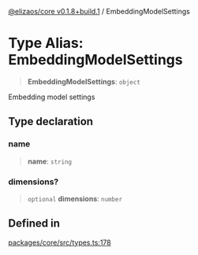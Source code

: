 [@elizaos/core v0.1.8+build.1](../index.md) / EmbeddingModelSettings

# Type Alias: EmbeddingModelSettings

> **EmbeddingModelSettings**: `object`

Embedding model settings

## Type declaration

### name

> **name**: `string`

### dimensions?

> `optional` **dimensions**: `number`

## Defined in

[packages/core/src/types.ts:178](https://github.com/Vicolee/riddleculous-ai-agent/blob/main/packages/core/src/types.ts#L178)

